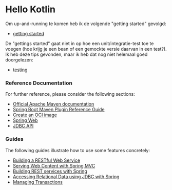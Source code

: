 # Hello Kotlin

Om up-and-running te komen heb ik de volgende "getting started" gevolgd:

* [getting started](https://kotlinlang.org/docs/jvm-get-started-spring-boot.html)

De "gettings started" gaat niet in op hoe een unit/integratie-test toe te voegen (hoe krijg je een bean of een gemockte versie daarvan in een test?). 
Ik heb deze tips gevonden, maar ik heb dat nog niet helemaal goed doorgelezen:

* [testing](https://www.baeldung.com/kotlin/spring-boot-testing)

### Reference Documentation
For further reference, please consider the following sections:

* [Official Apache Maven documentation](https://maven.apache.org/guides/index.html)
* [Spring Boot Maven Plugin Reference Guide](https://docs.spring.io/spring-boot/docs/3.1.4/maven-plugin/reference/html/)
* [Create an OCI image](https://docs.spring.io/spring-boot/docs/3.1.4/maven-plugin/reference/html/#build-image)
* [Spring Web](https://docs.spring.io/spring-boot/docs/3.1.4/reference/htmlsingle/index.html#web)
* [JDBC API](https://docs.spring.io/spring-boot/docs/3.1.4/reference/htmlsingle/index.html#data.sql)

### Guides
The following guides illustrate how to use some features concretely:

* [Building a RESTful Web Service](https://spring.io/guides/gs/rest-service/)
* [Serving Web Content with Spring MVC](https://spring.io/guides/gs/serving-web-content/)
* [Building REST services with Spring](https://spring.io/guides/tutorials/rest/)
* [Accessing Relational Data using JDBC with Spring](https://spring.io/guides/gs/relational-data-access/)
* [Managing Transactions](https://spring.io/guides/gs/managing-transactions/)

